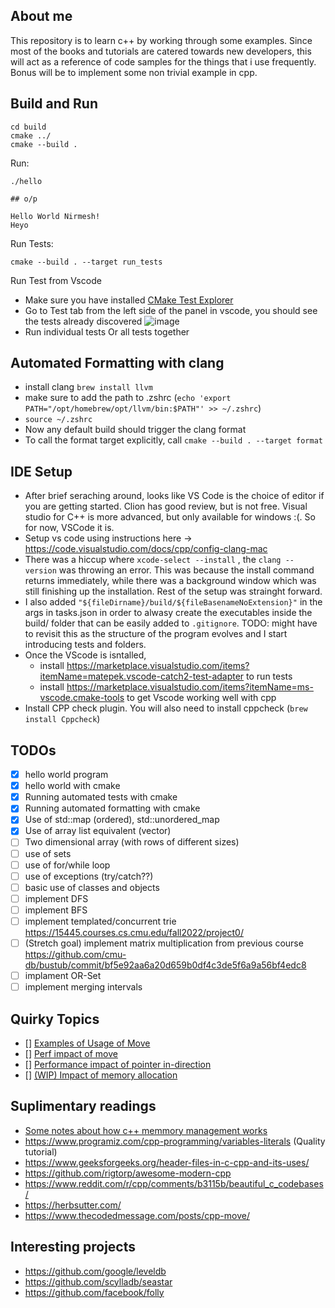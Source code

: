 ## About me

This repository is to learn c++ by working through some examples.
Since most of the books and tutorials are catered towards new developers, this will act as a reference of code samples for the things that i use frequently. Bonus will be to implement some non trivial example in cpp.

## Build and Run
```
cd build
cmake ../
cmake --build .
```

Run:

```
./hello

## o/p

Hello World Nirmesh!
Heyo
```

Run Tests:

```
cmake --build . --target run_tests
```

Run Test from Vscode

- Make sure you have installed [CMake Test Explorer](https://marketplace.visualstudio.com/items?itemName=fredericbonnet.cmake-test-adapter)
- Go to Test tab from the left side of the panel in vscode, you should see the tests already discovered ![image](images/Screenshot2024-09-03-9.19.55 PM.png)
- Run individual tests Or all tests together

## Automated Formatting with clang

- install clang `brew install llvm`
- make sure to add the path to .zshrc (`echo 'export PATH="/opt/homebrew/opt/llvm/bin:$PATH"' >> ~/.zshrc`)
- `source ~/.zshrc`
- Now any default build should trigger the clang format
- To call the format target explicitly, call `cmake --build . --target format`

## IDE Setup
- After brief seraching around, looks like VS Code is the choice of editor if you are getting started. Clion has good review, but is not free. Visual studio for C++ is more advanced, but only available for windows :(. So for now, VSCode it is.
- Setup vs code using instructions here -> https://code.visualstudio.com/docs/cpp/config-clang-mac
- There was a hiccup where `xcode-select --install` , the `clang --version` was throwing an error. This was because the install command returns immediately, while there was a background window which was still finishing up the installation. Rest of the setup was strainght forward.
- I also added `"${fileDirname}/build/${fileBasenameNoExtension}"` in the args in tasks.json in order to alwasy create the executables inside the build/ folder that can be easily added to `.gitignore`. TODO: might have to revisit this as the structure of the program evolves and I start introducing tests and folders.
- Once the VScode is isntalled,
  + install https://marketplace.visualstudio.com/items?itemName=matepek.vscode-catch2-test-adapter to run tests
  + install https://marketplace.visualstudio.com/items?itemName=ms-vscode.cmake-tools to get Vscode working well with cpp
- Install CPP check plugin. You will also need to install cppcheck (`brew install Cppcheck`)

## TODOs
- [x] hello world program
- [x] hello world with cmake
- [x] Running automated tests with cmake
- [x] Running automated formatting with cmake
- [x] Use of std::map (ordered), std::unordered_map
- [x] Use of array list equivalent (vector)
- [ ] Two dimensional array (with rows of different sizes)
- [ ] use of sets
- [ ] use of for/while loop
- [ ] use of exceptions (try/catch??)
- [ ] basic use of classes and objects
- [ ] implement DFS
- [ ] implement BFS
- [ ] implement templated/concurrent trie https://15445.courses.cs.cmu.edu/fall2022/project0/
- [ ] (Stretch goal) implement matrix multiplication from previous course https://github.com/cmu-db/bustub/commit/bf5e92aa6a20d659b0df4c3de5f6a9a56bf4edc8
- [ ] implament OR-Set
- [ ] implement merging intervals

## Quirky Topics
- [] [Examples of Usage of Move](src/move_example_1.cpp)
- [] [Perf impact of move](src/move_example_2.cpp)
- [] [Performance impact of pointer in-direction](src/pointer_indirection.cpp)
- [] [(WIP) Impact of memory allocation](src/memory_allocation_vs_pooling.cpp)

## Suplimentary readings
- [Some notes about how c++ memmory management works](memmory_management.md)
- https://www.programiz.com/cpp-programming/variables-literals  (Quality tutorial)
- https://www.geeksforgeeks.org/header-files-in-c-cpp-and-its-uses/
- https://github.com/rigtorp/awesome-modern-cpp
- https://www.reddit.com/r/cpp/comments/b3115b/beautiful_c_codebases/
- https://herbsutter.com/
- https://www.thecodedmessage.com/posts/cpp-move/

## Interesting projects
- https://github.com/google/leveldb
- https://github.com/scylladb/seastar
- https://github.com/facebook/folly
